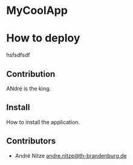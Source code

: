 # MyCoolApp

# How to deploy
hsfsdfsdf

## Contribution
ANdré is the king.

## Install
How to install the application.

## Contributors
* André Nitze <andre.nitze@th-brandenburg.de>